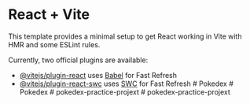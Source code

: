 # React + Vite

This template provides a minimal setup to get React working in Vite with HMR and some ESLint rules.

Currently, two official plugins are available:

- [@vitejs/plugin-react](https://github.com/vitejs/vite-plugin-react/blob/main/packages/plugin-react/README.md) uses [Babel](https://babeljs.io/) for Fast Refresh
- [@vitejs/plugin-react-swc](https://github.com/vitejs/vite-plugin-react-swc) uses [SWC](https://swc.rs/) for Fast Refresh
#   P o k e d e x 
 
 #   P o k e d e x 
 
 #   p o k e d e x - p r a c t i c e - p r o j e x t 
 
 
#   p o k e d e x - p r a c t i c e - p r o j e x t  
 
